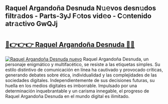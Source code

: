 ## Raquel Argandoña Desnuda N𝚞𝚎vos desn𝚞dos filtr𝚊dos - Parts-3yJ F𝚘tos vid𝚎o - C𝚘ntenido atr𝚊ctivo GwQJj

# <h2><a href="http://mbcgy44.tromn.icu/?c=Raquel+Argando%c3%b1a+Desnuda">🔗👉👉👉 Raquel Argandoña Desnuda 🔗🔗</a></h2>

[![Raquel Argandoña Desnuda nuevo](https://i.imgur.com/pEAQMta.gif)](http://mbcgy44.tromn.icu/?c=Raquel+Argando%c3%b1a+Desnuda)
Raquel Argandoña Desnuda, un personaje enigmático y multifacético, se resiste a las etiquetas simples. Su estilo distintivo de comunicación en línea ha cautivado y provocado críticas, generando debates sobre ética, individualidad y las complejidades de las sociedades digitales. Independientemente de sus decisiones futuras, su huella en los medios digitales es imborrable. Impulsado por una determinación inquebrantable y un carisma innegable, el progreso de Raquel Argandoña Desnuda en el mundo digital es ilimitado.

